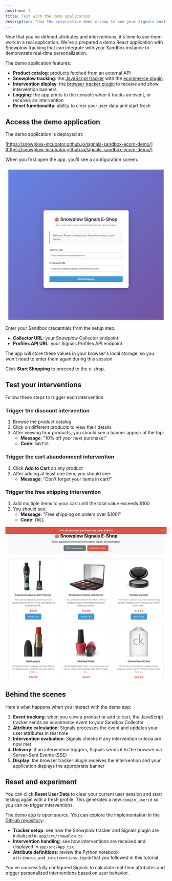 ```yaml
---
position: 5
title: Test with the demo application
description: "Use the interactive demo e-shop to see your Signals configuration in action."
---
```


Now that you've defined attributes and interventions, it's time to see them work in a real application. We've a prepared a demo React application with Snowplow tracking that can integrate with your Sandbox instance to demonstrate real-time personalization.

The demo application features:

* **Product catalog**: products fetched from an external API
* **Snowplow tracking**: the [JavaScript tracker](/docs/sources/trackers/web-trackers/) with the [ecommerce plugin](/docs/sources/trackers/web-trackers/tracking-events/ecommerce/)
* **Intervention display**: the [browser tracker plugin](/docs/signals/receive-interventions/#using-the-browser-tracker-plugin) to receive and show intervention banners
* **Logging**: the app prints to the console when it tracks an event, or receives an intervention
* **Reset functionality**: ability to clear your user data and start fresh

## Access the demo application

The demo application is deployed at:

[https://snowplow-incubator.github.io/signals-sandbox-ecom-demo/](https://snowplow-incubator.github.io/signals-sandbox-ecom-demo/)

When you first open the app, you'll see a configuration screen.

![Screenshot showing the configuration page of the demo app.](./images/demo-configure.png)

Enter your Sandbox credentials from the setup step:

* **Collector URL**: your Snowplow Collector endpoint
* **Profiles API URL**: your Signals Profiles API endpoint

The app will store these values in your browser's local storage, so you won't need to enter them again during this session.

Click **Start Shopping** to proceed to the e-shop.

## Test your interventions

Follow these steps to trigger each intervention.

### Trigger the discount intervention

1. Browse the product catalog
2. Click on different products to view their details
3. After viewing four products, you should see a banner appear at the top:
   * **Message**: "10% off your next purchase!"
   * **Code**: `SAVE10`

### Trigger the cart abandonment intervention

1. Click **Add to Cart** on any product
2. After adding at least one item, you should see:
   * **Message**: "Don't forget your items in cart!"

### Trigger the free shipping intervention

1. Add multiple items to your cart until the total value exceeds $100
2. You should see:
   * **Message**: "Free shipping on orders over $100!"
   * **Code**: `FREE`

![Screenshot showing a triggered intervention in the demo app.](./images/demo-intervention.png)

## Behind the scenes

Here's what happens when you interact with the demo app:

1. **Event tracking**: when you view a product or add to cart, the JavaScript tracker sends an ecommerce event to your Sandbox Collector
2. **Attribute calculation**: Signals processes the event and updates your user attributes in real time
3. **Intervention evaluation**: Signals checks if any intervention criteria are now met
4. **Delivery**: if an intervention triggers, Signals sends it to the browser via Server-Sent Events (SSE)
5. **Display**: the browser tracker plugin receives the intervention and your application displays the appropriate banner

## Reset and experiment

You can click **Reset User Data** to clear your current user session and start testing again with a fresh profile. This generates a new `domain_userid` so you can re-trigger interventions.

The demo app is open source. You can explore the implementation in the [GitHub repository](https://github.com/snowplow-incubator/signals-sandbox-ecom-demo):

* **Tracker setup**: see how the Snowplow tracker and Signals plugin are initialized in `app/src/snowplow.ts`
* **Intervention handling**: see how interventions are received and displayed in `app/src/App.tsx`
* **Attribute definitions**: review the Python notebook `attributes_and_interventions.ipynb` that you followed in this tutorial

You've successfully configured Signals to calculate real-time attributes and trigger personalized interventions based on user behavior.
